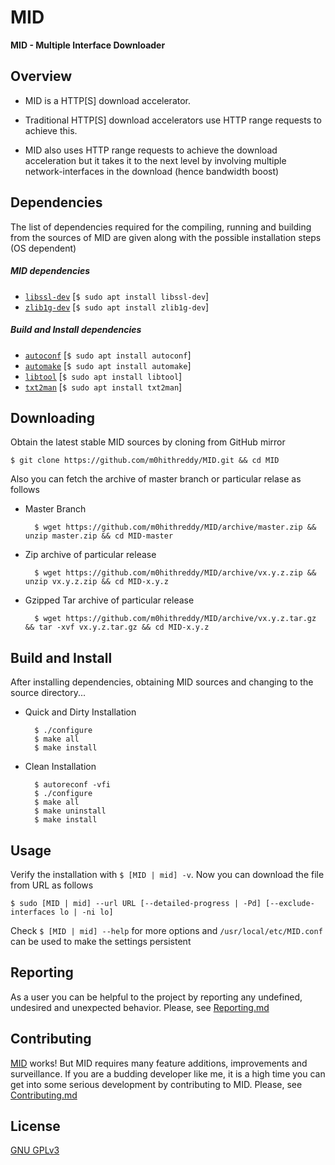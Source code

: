 # MID

**MID - Multiple Interface Downloader**

## Overview

* MID is a HTTP[S] download accelerator.
 
* Traditional HTTP[S] download accelerators use HTTP range requests to achieve this. 

* MID also uses HTTP range requests to achieve the download acceleration but it takes it to the next level by involving multiple network-interfaces in the download (hence bandwidth boost)
 
## Dependencies

The list of dependencies required for the compiling, running and building from the sources of MID are given along with the possible installation steps (OS dependent)

##### MID dependencies

* [```libssl-dev```](https://github.com/openssl/openssl) [```$ sudo apt install libssl-dev```]
* [```zlib1g-dev```](https://github.com/madler/zlib) [```$ sudo apt install zlib1g-dev```]

##### Build and Install dependencies

* [```autoconf```](https://github.com/autotools-mirror/autoconf) [```$ sudo apt install autoconf```]
* [```automake```](https://github.com/autotools-mirror/automake) [```$ sudo apt install automake```]
* [```libtool```](https://github.com/autotools-mirror/libtool) [```$ sudo apt install libtool```]
* [```txt2man```](https://github.com/mvertes/txt2man) [```$ sudo apt install txt2man```]

## Downloading

Obtain the latest stable MID sources by cloning from GitHub mirror

	$ git clone https://github.com/m0hithreddy/MID.git && cd MID

Also you can fetch the archive of master branch or particular relase as follows

* Master Branch

		$ wget https://github.com/m0hithreddy/MID/archive/master.zip && unzip master.zip && cd MID-master
	
* Zip archive of particular release
		
		$ wget https://github.com/m0hithreddy/MID/archive/vx.y.z.zip && unzip vx.y.z.zip && cd MID-x.y.z

* Gzipped Tar archive of particular release
		
		$ wget https://github.com/m0hithreddy/MID/archive/vx.y.z.tar.gz && tar -xvf vx.y.z.tar.gz && cd MID-x.y.z

## Build and Install

After installing dependencies, obtaining MID sources and changing to the source directory...

* Quick and Dirty Installation

		$ ./configure
		$ make all
		$ make install

* Clean Installation

		$ autoreconf -vfi
		$ ./configure
		$ make all
		$ make uninstall
		$ make install

## Usage

Verify the installation with ```$ [MID | mid] -v```. Now you can download the file from URL as follows
			
	$ sudo [MID | mid] --url URL [--detailed-progress | -Pd] [--exclude-interfaces lo | -ni lo]

Check ```$ [MID | mid] --help``` for more options and ```/usr/local/etc/MID.conf``` can be used to make the settings persistent

## Reporting

As a user you can be helpful to the project by reporting any undefined, undesired and unexpected behavior. Please, see [Reporting.md](https://github.com/m0hithreddy/MID/blob/master/Reporting.md)

## Contributing

[MID](https://github.com/m0hithreddy/MID) works! But MID requires many feature additions, improvements and surveillance. If you are a budding developer like me, it is a high time
you can get into some serious development by contributing to MID. Please, see [Contributing.md](https://github.com/m0hithreddy/MID/blob/master/Contributing.md)

## License
[GNU GPLv3](https://choosealicense.com/licenses/gpl-3.0/)
